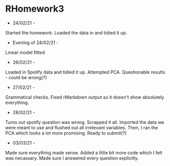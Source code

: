 # RHomework3

- 24/02/21 - 

Started the homework. Loaded the data in and tidied it up.

- Evening of 24/02/21 - 

Linear model fitted

- 26/02/21 -

Loaded in Spotify data and tidied it up. Attempted PCA.
Questionable results - could be wrong(?)


- 27/02/21 - 

Grammatical checks. Fixed rMarkdown output so it doesn't show 
absolutely everything.

- 28/02/21 -

Turns out spotify question was wrong. Scrapped it all. Imported
the data we were meant to use and flushed out all irrelevant variables.
Then, I ran the PCA which looks a lot more promising.
Ready to submit(?)

- 03/03/21 - 

Made sure everything made sense. Added a little bit more code
which I felt was necassary. Made sure I answered every question explicitly.
